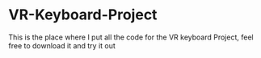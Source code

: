 # VR-Keyboard-Project
This is the place where I put all the code for the VR keyboard Project, feel free to download it and try it out

